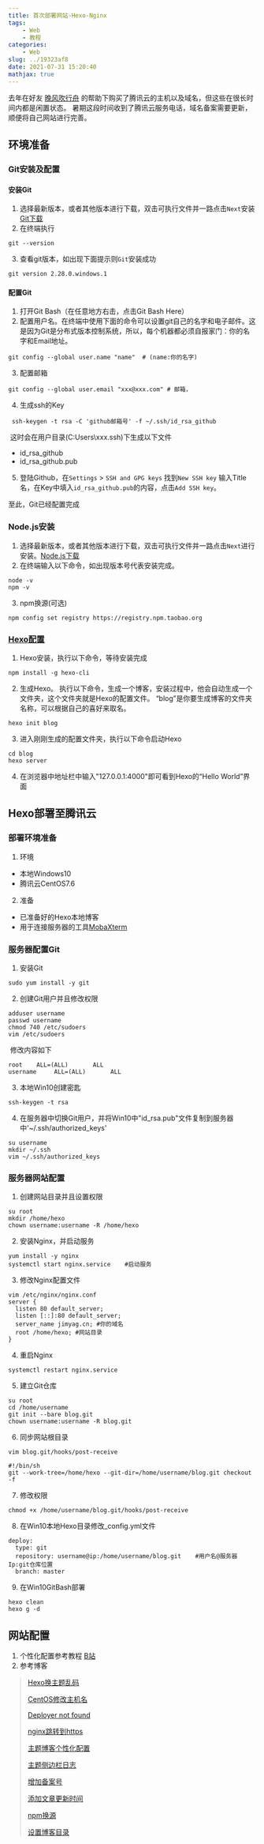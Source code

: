 ```yaml
---
title: 首次部署网站-Hexo-Nginx 
tags:
    - Web 
    - 教程 
categories:
    - Web 
slug: ../19323af8 
date: 2021-07-31 15:20:40
mathjax: true
---
```


去年在好友 [晚风吹行舟](https://wanfengcxz.cn/) 的帮助下购买了腾讯云的主机以及域名，但这些在很长时间内都是闲置状态。 暑期这段时间收到了腾讯云服务电话，域名备案需要更新，顺便将自己网站进行完善。

<!--more-->

## 环境准备

### Git安装及配置

#### 安装Git

1. 选择最新版本，或者其他版本进行下载，双击可执行文件并一路点击`Next`安装[Git下载](https://git-scm.com/download/win)
2. 在终端执行  

```shell
git --version
```

3. 查看git版本，如出现下面提示则`Git`安装成功

```shell
git version 2.28.0.windows.1  
```

#### 配置Git

1. 打开Git Bash（在任意地方右击，点击Git Bash Here）
2. 配置用户名。在终端中使用下面的命令可以设置git自己的名字和电子邮件。这是因为Git是分布式版本控制系统，所以，每个机器都必须自报家门：你的名字和Email地址。

```shell
git config --global user.name "name"  # (name:你的名字)
```

3. 配置邮箱

```shell
git config --global user.email "xxx@xxx.com" # 邮箱，
```

4. 生成ssh的Key  

```shell
 ssh-keygen -t rsa -C 'github邮箱号' -f ~/.ssh/id_rsa_github  
```
​	这时会在用户目录(C:Users\xxx\.ssh)下生成以下文件  

   -  id_rsa_github
   -  id_rsa_github.pub  


5. 登陆Github，在`Settings` > `SSH and GPG keys` 找到`New SSH key` 输入Title名，在Key中填入`id_rsa_github.pub`的内容，点击`Add SSH key`。

至此，Git已经配置完成

### Node.js安装

1. 选择最新版本，或者其他版本进行下载，双击可执行文件并一路点击`Next`进行安装。[Node.js下载](https://nodejs.org/zh-cn/)
2. 在终端输入以下命令，如出现版本号代表安装完成。

```shell
node -v
npm -v
```

3. npm换源(可选)

```shell
npm config set registry https://registry.npm.taobao.org
```

### [Hexo配置](https://hexo.io/zh-cn/docs/)

1. Hexo安装，执行以下命令，等待安装完成

```shell
npm install -g hexo-cli
```

2. 生成Hexo。 执行以下命令，生成一个博客，安装过程中，他会自动生成一个文件夹，这个文件夹就是Hexo的配置文件。 “blog”是你要生成博客的文件夹名称，可以根据自己的喜好来取名。

```shell
hexo init blog
```

3. 进入刚刚生成的配置文件夹，执行以下命令启动Hexo

```shell
cd blog
hexo server
```

4. 在浏览器中地址栏中输入"127.0.0.1:4000"即可看到Hexo的“Hello World”界面

## Hexo部署至腾讯云

### 部署环境准备

1. 环境

- 本地Windows10
- 腾讯云CentOS7.6

2. 准备

- 已准备好的Hexo本地博客
- 用于连接服务器的工具[MobaXterm](https://mobaxterm.mobatek.net/)

### 服务器配置Git

1. 安装Git

```shell
sudo yum install -y git
```

2. 创建Git用户并且修改权限

```shell
adduser username 
passwd username 
chmod 740 /etc/sudoers 
vim /etc/sudoers
```

​		修改内容如下

```text
root    ALL=(ALL)       ALL
username     ALL=(ALL)       ALL
```

3. 本地Win10创建密匙

```shell
ssh-keygen -t rsa
```

4. 在服务器中切换Git用户，并将Win10中"id_rsa.pub"文件复制到服务器中'~/.ssh/authorized_keys'

```shell
su username
mkdir ~/.ssh
vim ~/.ssh/authorized_keys
```

### 服务器网站配置

1. 创建网站目录并且设置权限

```shell
su root
mkdir /home/hexo
chown username:username -R /home/hexo
```

2. 安装Nginx，并启动服务

```shell
yum install -y nginx
systemctl start nginx.service    #启动服务
```

3. 修改Nginx配置文件

```shell
vim /etc/nginx/nginx.conf 
server {
  listen 80 default_server; 
  listen [::]:80 default_server;
  server_name jimyag.cn; #你的域名
  root /home/hexo; #网站目录
}
```

4. 重启Nginx

```shell
systemctl restart nginx.service
```

5. 建立Git仓库

```shell
su root
cd /home/username
git init --bare blog.git
chown username:username -R blog.git
```

6. 同步网站根目录

```shell
vim blog.git/hooks/post-receive

#!/bin/sh
git --work-tree=/home/hexo --git-dir=/home/username/blog.git checkout -f
```

7. 修改权限

```shell
chmod +x /home/username/blog.git/hooks/post-receive
```

8. 在Win10本地Hexo目录修改_config.yml文件

```text
deploy:
  type: git
  repository: username@ip:/home/username/blog.git    #用户名@服务器Ip:git仓库位置
  branch: master
```

9. 在Win10GitBash部署

```shell
hexo clean
hexo g -d
```

##   网站配置

1. 个性化配置参考教程 [B站](https://www.bilibili.com/video/BV16W411t7mq?p=1)
2. 参考博客

>[Hexo换主题乱码](https://www.cnblogs.com/lanhuakai/p/14588669.html)
>
>[CentOS修改主机名](https://blog.csdn.net/zifengzwz/article/details/108838842)
>
>[Deployer not found](https://blog.csdn.net/weixin_36401046/article/details/52940313)
>
>[nginx跳转到https](https://blog.csdn.net/hbysj/article/details/114071207)
>
>[主题博客个性化配置](https://blog.csdn.net/as480133937/article/details/100138838)
>
>[主题侧边栏日志](https://blog.csdn.net/qq_38765633/article/details/104929566)
>
>[增加备案号 ](https://yejiayong.com/为NexT主题的Hexo博客增加备案号/)
>
>[添加文章更新时间](https://blog.csdn.net/ganzhilin520/article/details/79053399)
>
>[npm换源](https://blog.csdn.net/happy_Du/article/details/114485704)
>
>[设置博客目录](https://blog.csdn.net/wugenqiang/article/details/88609066)

